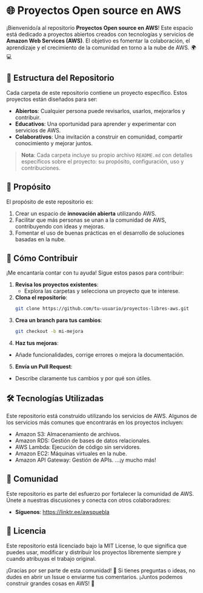 # 🌐 Proyectos Open source en AWS 

¡Bienvenido/a al repositorio **Proyectos Open source en AWS**! Este espacio está dedicado a proyectos abiertos creados con tecnologías y servicios de **Amazon Web Services (AWS)**. El objetivo es fomentar la colaboración, el aprendizaje y el crecimiento de la comunidad en torno a la nube de AWS. 🌍💻

## 📂 Estructura del Repositorio

Cada carpeta de este repositorio contiene un proyecto específico. Estos proyectos están diseñados para ser:

- **Abiertos**: Cualquier persona puede revisarlos, usarlos, mejorarlos y contribuir.
- **Educativos**: Una oportunidad para aprender y experimentar con servicios de AWS.
- **Colaborativos**: Una invitación a construir en comunidad, compartir conocimiento y mejorar juntos.

> **Nota**: Cada carpeta incluye su propio archivo `README.md` con detalles específicos sobre el proyecto: su propósito, configuración, uso y contribuciones.

## 🎯 Propósito

El propósito de este repositorio es:

1. Crear un espacio de **innovación abierta** utilizando AWS.
2. Facilitar que más personas se unan a la comunidad de AWS, contribuyendo con ideas y mejoras.
3. Fomentar el uso de buenas prácticas en el desarrollo de soluciones basadas en la nube.

## 🤝 Cómo Contribuir

¡Me encantaría contar con tu ayuda! Sigue estos pasos para contribuir:

1. **Revisa los proyectos existentes**:
   - Explora las carpetas y selecciona un proyecto que te interese.
2. **Clona el repositorio**:
   ```bash
   git clone https://github.com/tu-usuario/proyectos-libres-aws.git
3. **Crea un branch para tus cambios**:
   ```bash
   git checkout -b mi-mejora
4. **Haz tus mejoras**:
  - Añade funcionalidades, corrige errores o mejora la documentación.
5. **Envía un Pull Request**:
  - Describe claramente tus cambios y por qué son útiles.

## 🛠 Tecnologías Utilizadas

Este repositorio está construido utilizando los servicios de AWS. Algunos de los servicios más comunes que encontrarás en los proyectos incluyen:

  - Amazon S3: Almacenamiento de archivos.
  - Amazon RDS: Gestión de bases de datos relacionales.
  - AWS Lambda: Ejecución de código sin servidores.
  - Amazon EC2: Máquinas virtuales en la nube.
  - Amazon API Gateway: Gestión de APIs.
...¡y mucho más!

## 📢 Comunidad

Este repositorio es parte del esfuerzo por fortalecer la comunidad de AWS. Únete a nuestras discusiones y conecta con otros colaboradores:

  - **Síguenos**: https://linktr.ee/awspuebla

## 📝 Licencia

Este repositorio está licenciado bajo la MIT License, lo que significa que puedes usar, modificar y distribuir los proyectos libremente siempre y cuando atribuyas el trabajo original.

¡Gracias por ser parte de esta comunidad! 🎉 Si tienes preguntas o ideas, no dudes en abrir un Issue o enviarme tus comentarios. ¡Juntos podemos construir grandes cosas en AWS! 🚀
